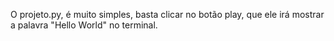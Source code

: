 O projeto.py, é muito simples, basta clicar no botão play, que ele irá mostrar a palavra "Hello World" no terminal.
